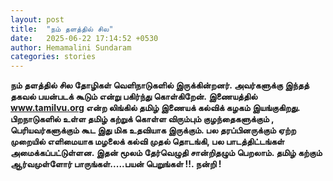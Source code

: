 ```yaml
---
layout: post
title:  "நம் தளத்தில் சில"
date:   2025-06-22 17:14:52 +0530
author: Hemamalini Sundaram
categories: stories
---
```


**நம் தளத்தில் சில தோழிகள் வெளிநாடுகளில் இருக்கின்றனர். அவர்களுக்கு இந்தத் தகவல்
பயன்படக் கூடும் என்று பகிர்ந்து கொள்கிறேன். இணையத்தில் www.tamilvu.org என்ற லிங்கில்
தமிழ் இணையக் கல்விக் கழகம் இயங்குகிறது. பிறநாடுகளில் உள்ள தமிழ் கற்றுக் கொள்ள
விரும்பும் குழந்தைகளுக்கும் , பெரியவர்களுக்கும் கூட இது மிக உதவியாக இருக்கும். பல
தரப்பினருக்கும் ஏற்ற முறையில் எளிமையாக மழலைக் கல்வி முதல் தொடங்கி, பல பாடத்திட்டங்கள்
அமைக்கப்பட்டுள்ளன. இதன் மூலம் தேர்வெழுதி சான்றிதழும் பெறலாம். தமிழ் கற்கும் ஆர்வமுள்ளோர்
பாருங்கள்.....பயன் பெறுங்கள் !!. நன்றி !**

